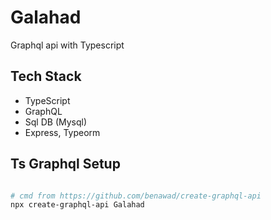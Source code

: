 # Galahad

Graphql api with Typescript

## Tech Stack

- TypeScript
- GraphQL
- Sql DB (Mysql)
- Express, Typeorm

## Ts Graphql Setup

```bash

# cmd from https://github.com/benawad/create-graphql-api
npx create-graphql-api Galahad

```
